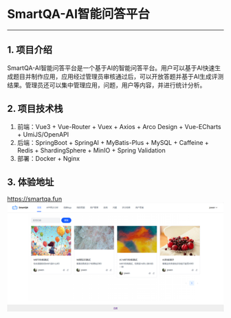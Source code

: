 # SmartQA-AI智能问答平台

---

## 1. 项目介绍

SmartQA-AI智能问答平台是一个基于AI的智能问答平台。用户可以基于AI快速生成题目并制作应用，应用经过管理员审核通过后，可以开放答题并基于AI生成评测结果。管理员还可以集中管理应用，问题，用户等内容，并进行统计分析。

## 2. 项目技术栈
1. 前端：Vue3 + Vue-Router + Vuex + Axios + Arco Design + Vue-ECharts + UmiJS/OpenAPI
2. 后端：SpringBoot + SpringAI + MyBatis-Plus + MySQL + Caffeine + Redis + ShardingSphere + MinIO + Spring Validation
3. 部署：Docker + Nginx 

## 3. 体验地址
https://smartqa.fun
![img.png](img.png)
